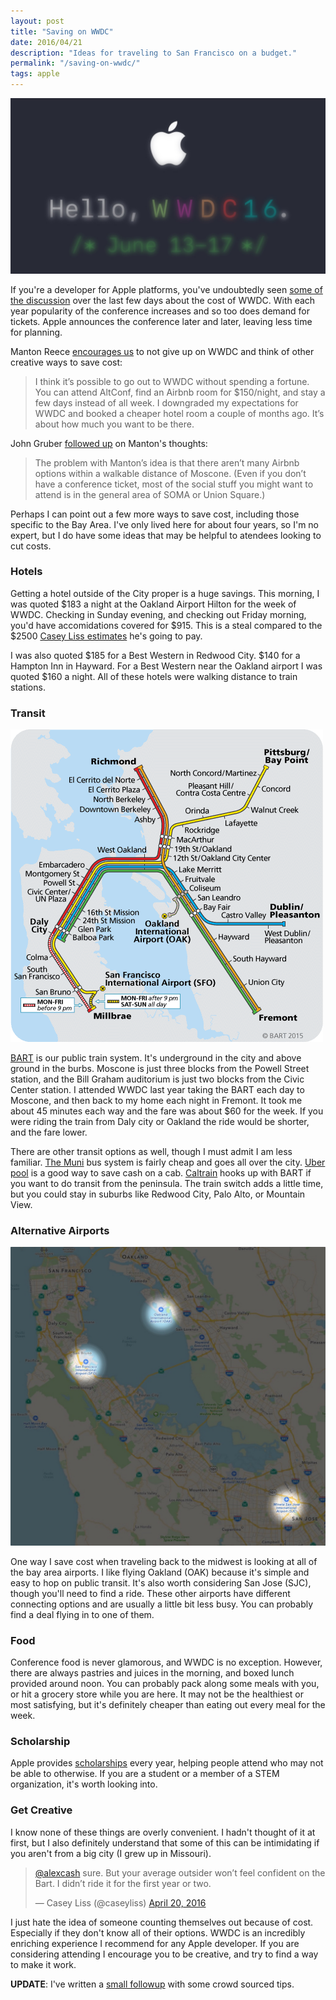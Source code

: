 ```yaml
---
layout: post
title: "Saving on WWDC"
date: 2016/04/21
description: "Ideas for traveling to San Francisco on a budget."
permalink: "/saving-on-wwdc/"
tags: apple
---
```


![The Apple Official WWDC 2016 promotional image. "Hello, WWDC16." it reads.](/images/blog/saving-on-wwdc/header.jpg)

If you're a developer for Apple platforms, you've undoubtedly seen [some of the discussion](http://www.joecieplinski.com/blog/2016/04/19/conferences-get-together-for-a-special-offer/)
over the last few days about the cost of WWDC. With each year popularity of the conference
increases and so too does demand for tickets. Apple announces the conference
later and later, leaving less time for planning.

Manton Reece [encourages us](http://www.manton.org/2016/04/dont-give-up-on-wwdc.html) 
to not give up on WWDC and think of other creative ways to save cost:

> I think it’s possible to go out to WWDC without spending a fortune. You can attend AltConf, 
> find an Airbnb room for $150/night, and stay a few days instead of all week. I downgraded 
> my expectations for WWDC and booked a cheaper hotel room a couple of months ago. It’s 
> about how much you want to be there.

John Gruber [followed up](http://daringfireball.net/linked/2016/04/20/reece-wwdc)
 on Manton's thoughts:

> The problem with Manton’s idea is that there aren’t many Airbnb options within a walkable 
> distance of Moscone. (Even if you don’t have a conference ticket, most of the social 
> stuff you might want to attend is in the general area of SOMA or Union Square.)

Perhaps I can point out a few more ways to save cost, including those specific to the Bay Area. I've 
only lived here for about four years, so I'm no expert, but I do have some ideas that may 
be helpful to atendees looking to cut costs.

### Hotels

Getting a hotel outside of the City proper is a huge savings. This morning,
I was quoted $183 a night at the Oakland Airport Hilton for the week of WWDC. Checking in Sunday
evening, and checking out Friday morning, you'd have accomidations covered for $915. This is a steal compared
to the $2500 [Casey Liss estimates](https://www.caseyliss.com/2016/4/20/much-ado-about-wwdc) he's going to pay.

I was also quoted $185 for a Best Western in Redwood City. $140 for a Hampton Inn in Hayward.
For a Best Western near the Oakland airport I was quoted $160 a night. All of these hotels were
walking distance to train stations.


### Transit

![BART Map](/images/blog/saving-on-wwdc/system-map.gif)

[BART](https://www.bart.gov/) is our public train system. It's underground in the 
city and above ground in the burbs. Moscone is just three blocks from the Powell 
Street station, and the Bill Graham auditorium is just two blocks from the Civic Center station. 
 I attended WWDC last year taking the BART each day to Moscone, and then back to
my home each night in Fremont. It took me about 45 minutes each way and the 
fare was about $60 for the week. If you were riding the train from Daly city or 
Oakland the ride would be shorter, and the fare lower.

There are other transit options as well, though I must admit I am less familiar. [The Muni](https://www.sfmta.com/)
bus system is fairly cheap and goes all over the city. [Uber pool](https://help.uber.com/h/5d3fa7d0-9831-4ead-b4f4-0299eb443ea2)
is a good way to save cash on a cab. [Caltrain](http://www.caltrain.com/) hooks up with BART 
if you want to do transit from the peninsula. The train switch adds a little time, but you could 
stay in suburbs like Redwood City, Palo Alto, or Mountain View.

### Alternative Airports

![Bay Area Airports](/images/blog/saving-on-wwdc/airports.jpg)

One way I save cost when traveling back to the midwest is looking at all of the
bay area airports. I like flying Oakland (OAK) because it's simple and easy to hop on
public transit. It's also worth considering San Jose (SJC), though
you'll need to find a ride. These other airports have different connecting options
and are usually a little bit less busy. You can probably find a deal flying in to one of them.

### Food

Conference food is never glamorous, and WWDC is no exception. However, there are always
pastries and juices in the morning, and boxed lunch provided around noon. You can probably
pack along some meals with you, or hit a grocery store while you are here. It may not be the
healthiest or most satisfying, but it's definitely cheaper than eating out every meal for the week.

### Scholarship

Apple provides [scholarships](https://developer.apple.com/wwdc/scholarships/) every year, helping
people attend who may not be able to otherwise. If you are a student or a member of a 
STEM organization, it's worth looking into.

### Get Creative

I know none of these things are overly convenient. I hadn't thought of it at first, but I also definitely
understand that some of this can be intimidating if you aren't from a big city (I grew up in Missouri).

<blockquote class="twitter-tweet" data-lang="en"><p lang="en" dir="ltr"><a href="https://twitter.com/alexcash">@alexcash</a> sure. But your average outsider won’t feel confident on the Bart. I didn’t ride it for the first year or two.</p>&mdash; Casey Liss (@caseyliss) <a href="https://twitter.com/caseyliss/status/722911672336121856">April 20, 2016</a></blockquote>
<script async src="//platform.twitter.com/widgets.js" charset="utf-8"></script>

I just hate the idea of someone counting themselves out because of cost. Especially if they don't 
know all of their options. WWDC is an incredibly enriching experience I recommend for any
Apple developer. If you are considering attending I encourage you to be creative, and try to
find a way to make it work.

__UPDATE__: I've written a [small followup](/crowd-sourced-wwdc-tips) with some crowd sourced tips.